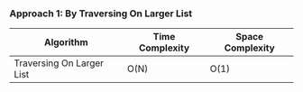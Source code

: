### Approach 1: By Traversing On Larger List

| Algorithm                     | Time Complexity      | Space Complexity  |
|------------------------------ | -------------------- | ----------------- |
| Traversing On Larger List     | O(N)                 | O(1)              |

